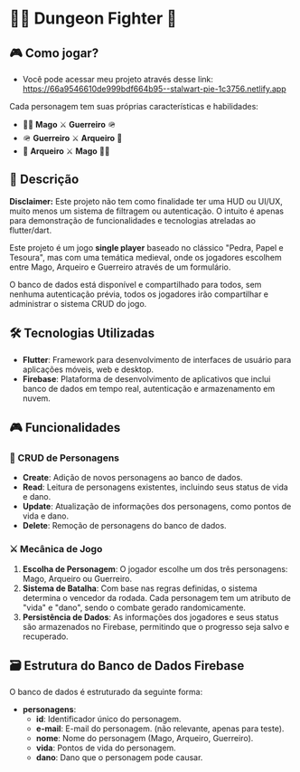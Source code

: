 # 🧙‍♂️ Dungeon Fighter 🏹

## 🎮 Como jogar?

- Você pode acessar meu projeto através desse link: https://66a9546610de999bdf664b95--stalwart-pie-1c3756.netlify.app

Cada personagem tem suas próprias características e habilidades:

- 🧙‍♂️ **Mago** ⚔️ **Guerreiro** 🪖
- 🪖 **Guerreiro** ⚔️ **Arqueiro** 🏹
- 🏹 **Arqueiro** ⚔️ **Mago** 🧙‍♂️
  
## 📜 Descrição

**Disclaimer:** Este projeto não tem como finalidade ter uma HUD ou UI/UX, muito menos um sistema de filtragem ou autenticação. O intuito é apenas para demonstração de funcionalidades e tecnologias atreladas ao flutter/dart.

Este projeto é um jogo **single player** baseado no clássico "Pedra, Papel e Tesoura", mas com uma temática medieval, onde os jogadores escolhem entre Mago, Arqueiro e Guerreiro através de um formulário.

O banco de dados está disponível e compartilhado para todos, sem nenhuma autenticação prévia, todos os jogadores irão compartilhar e administrar o sistema CRUD do jogo.

## 🛠️ Tecnologias Utilizadas

- **Flutter**: Framework para desenvolvimento de interfaces de usuário para aplicações móveis, web e desktop.
- **Firebase**: Plataforma de desenvolvimento de aplicativos que inclui banco de dados em tempo real, autenticação e armazenamento em nuvem.

## 🎮 Funcionalidades

### 📝 CRUD de Personagens

- **Create**: Adição de novos personagens ao banco de dados.
- **Read**: Leitura de personagens existentes, incluindo seus status de vida e dano.
- **Update**: Atualização de informações dos personagens, como pontos de vida e dano.
- **Delete**: Remoção de personagens do banco de dados.

### ⚔️ Mecânica de Jogo

1. **Escolha de Personagem**: O jogador escolhe um dos três personagens: Mago, Arqueiro ou Guerreiro.
2. **Sistema de Batalha**: Com base nas regras definidas, o sistema determina o vencedor da rodada. Cada personagem tem um atributo de "vida" e "dano", sendo o combate gerado randomicamente.
3. **Persistência de Dados**: As informações dos jogadores e seus status são armazenados no Firebase, permitindo que o progresso seja salvo e recuperado.

## 🗃️ Estrutura do Banco de Dados Firebase

O banco de dados é estruturado da seguinte forma:

- **personagens**: 
  - **id**: Identificador único do personagem.
  - **e-mail**: E-mail do personagem. (não relevante, apenas para teste).
  - **nome**: Nome do personagem (Mago, Arqueiro, Guerreiro).
  - **vida**: Pontos de vida do personagem.
  - **dano**: Dano que o personagem pode causar.
